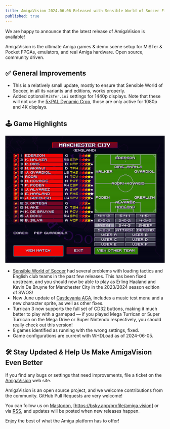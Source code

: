 ```yaml
---
title: AmigaVision 2024.06.06 Released with Sensible World of Soccer Fixes, Castlevania & Turrican Updates
published: true
---
```


We are happy to announce that the latest release of AmigaVision is available!

AmigaVision is the ultimate Amiga games & demo scene setup for MiSTer & Pocket FPGAs, emulators, and real Amiga hardware. Open source, community driven.

## ✅ General Improvements

* This is a relatively small update, mostly to ensure that Sensible World of Soccer, in all its variants and editions, works properly.
* Added optional `MiSTer.ini` settings for 1440p displays. Note that these will not use the [5×PAL Dynamic Crop](https://amiga.vision/5x), those are only active for 1080p and 4K displays.

## 🕹️ Game Highlights

![Manchester City line-up in Sensible World of Soccer 2023/2024 edition](/images/mancity.png)

* [Sensible World of Soccer](https://sensiblesoccer.de) had several problems with loading tactics and English club teams in the past few releases. This has been fixed upstream, and you should now be able to play as Erling Haaland and Kevin De Bruyne for Manchester City in the 2023/2024 season edition of SWOS!
* New June update of [Castlevania AGA](https://danteretrodev.itch.io/akumajou-dracula-aga), includes a music test menu and a new character sprite, as well as other fixes.
* Turrican 3 now supports the full set of CD32 buttons, making it much better to play with a gamepad — if you played Mega Turrican or Super Turrican on the Mega Drive or Super Nintendo respectively, you should really check out this version!
* 8 games identified as running with the wrong settings, fixed.
* Game configurations are current with WHDLoad as of 2024-06-05.

## 🛠️ Stay Updated *&* Help Us Make AmigaVision Even Better

If you find any bugs or settings that need improvements, file a ticket on the [AmigaVision] web site. 

AmigaVision is an open source project, and we welcome contributions from the community. GitHub Pull Requests are very welcome!

You can follow us on [Mastodon], [https://bsky.app/profile/amiga.vision] or via [RSS], and updates will be posted when new releases happen.

Enjoy the best of what the Amiga platform has to offer!

[AmigaVision]:https://amiga.vision
[Mastodon]:https://mastodon.social/@amiga_vision
[BlueSky]:https://bsky.app/profile/amiga.vision
[RSS]:https://amiga.vision/feed.xml


